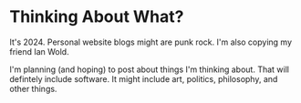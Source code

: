 # Thinking About What?
It's 2024. Personal website blogs might are punk rock. I'm also copying my friend Ian Wold.

I'm planning (and hoping) to post about things I'm thinking about. That will defintely include software. It might include art, politics, philosophy, and other things.

